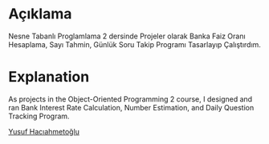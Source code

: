 <h1 tabindex="-1" class="heading-element" dir="auto"><a id="user-content-using" href="#using"></a>Açıklama</h1>

<p dir="auto">
Nesne Tabanlı Proglamlama 2 dersinde Projeler olarak Banka Faiz Oranı Hesaplama, Sayı Tahmin, Günlük Soru Takip Programı Tasarlayıp Çalıştırdım.
<h1 tabindex="-1" class="heading-element" dir="auto"><a id="user-content-using" href="#using"></a>Explanation</h1>
<p dir="auto">
As projects in the Object-Oriented Programming 2 course, I designed and ran Bank Interest Rate Calculation, Number Estimation, and Daily Question Tracking Program.
</p>

<a href="https://www.linkedin.com/in/yusuf-hac%C4%B1ahmeto%C4%9Flu-a2b3ba247/" rel="nofollow">Yusuf Hacıahmetoğlu</a>
